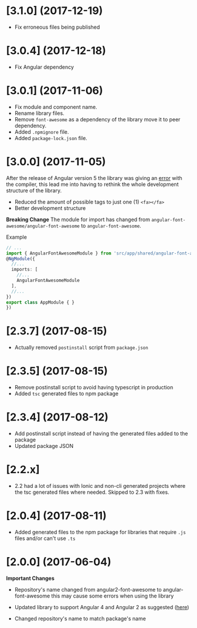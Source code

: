 # [3.1.0] (2017-12-19)

- Fix erroneous files being published

# [3.0.4] (2017-12-18)

- Fix Angular dependency

# [3.0.1] (2017-11-06)

- Fix module and component name.
- Rename library files.
- Remove `font-awesome` as a dependency of the library move it to peer dependency.
- Added `.npmignore` file.
- Added `package-lock.json` file.

# [3.0.0] (2017-11-05)

After the release of Angular version 5 the library was giving an [error](https://github.com/baruchvlz/angular-font-awesome/issues/25) with the compiler, this lead
me into having to rethink the whole development structure of the library.

- Reduced the amount of possible tags to just one (1) `<fa></fa>`
- Better development structure

**Breaking Change**
The module for import has changed from `angular-font-awesome/angular-font-awesome` to `angular-font-awesome`.

Example

```typescript
// ...
import { AngularFontAwesomeModule } from 'src/app/shared/angular-font-awesome';
@NgModule({
  //...
  imports: [
    //...
    AngularFontAwesomeModule
  ],
  //...
})
export class AppModule { }
})
```

# [2.3.7] (2017-08-15)

- Actually removed `postinstall` script from `package.json`

# [2.3.5] (2017-08-15)

- Remove postinstall script to avoid having typescript in production
- Added `tsc` generated files to npm package

# [2.3.4] (2017-08-12)

- Add postinstall script instead of having the generated files added to the package
- Updated package JSON

# [2.2.x]

- 2.2 had a lot of issues with Ionic and non-cli generated projects where the tsc generated files where needed. Skipped to 2.3 with fixes.

# [2.0.4] (2017-08-11)

- Added generated files to the npm package for libraries that require `.js` files and/or can't use `.ts`

# [2.0.0] (2017-06-04)

**Important Changes**

- Repository's name changed from angular2-font-awesome to angular-font-awesome this may cause some errors when using the library

- Updated library to support Angular 4 and Angular 2 as suggested ([here](https://github.com/baruchvlz/angular-font-awesome/issues/7))
- Changed repository's name to match package's name
